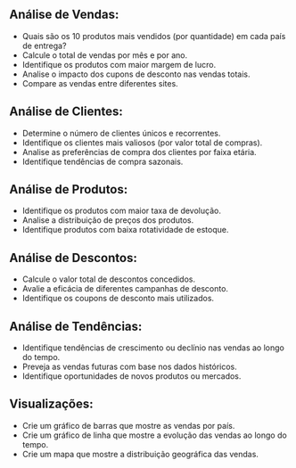 ## Análise de Vendas:
- Quais são os 10 produtos mais vendidos (por quantidade) em cada país de entrega?
- Calcule o total de vendas por mês e por ano.
- Identifique os produtos com maior margem de lucro.
- Analise o impacto dos cupons de desconto nas vendas totais.
- Compare as vendas entre diferentes sites.

## Análise de Clientes:
- Determine o número de clientes únicos e recorrentes.
- Identifique os clientes mais valiosos (por valor total de compras).
- Analise as preferências de compra dos clientes por faixa etária.
- Identifique tendências de compra sazonais.

## Análise de Produtos:
- Identifique os produtos com maior taxa de devolução.
- Analise a distribuição de preços dos produtos.
- Identifique produtos com baixa rotatividade de estoque.

## Análise de Descontos:
- Calcule o valor total de descontos concedidos.
- Avalie a eficácia de diferentes campanhas de desconto.
- Identifique os coupons de desconto mais utilizados.

## Análise de Tendências:
- Identifique tendências de crescimento ou declínio nas vendas ao longo do tempo.
- Preveja as vendas futuras com base nos dados históricos.
- Identifique oportunidades de novos produtos ou mercados.

## Visualizações:
- Crie um gráfico de barras que mostre as vendas por país.
- Crie um gráfico de linha que mostre a evolução das vendas ao longo do tempo.
- Crie um mapa que mostre a distribuição geográfica das vendas.
